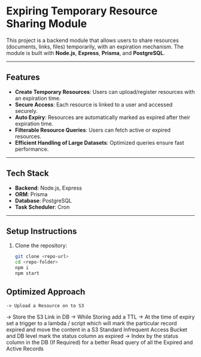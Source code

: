 # Expiring Temporary Resource Sharing Module

This project is a backend module that allows users to share resources (documents, links, files) temporarily, with an expiration mechanism. The module is built with **Node.js**, **Express**, **Prisma**, and **PostgreSQL**.

---

## Features

- **Create Temporary Resources**: Users can upload/register resources with an expiration time.
- **Secure Access**: Each resource is linked to a user and accessed securely.
- **Auto Expiry**: Resources are automatically marked as expired after their expiration time.
- **Filterable Resource Queries**: Users can fetch active or expired resources.
- **Efficient Handling of Large Datasets**: Optimized queries ensure fast performance.

---

## Tech Stack

- **Backend**: Node.js, Express
- **ORM**: Prisma
- **Database**: PostgreSQL
- **Task Scheduler**: Cron

---

## Setup Instructions

1. Clone the repository:
   ```bash
   git clone <repo-url>
   cd <repo-folder>
   npm i
   npm start
   ```

## Optimized Approach
    -> Upload a Resource on to S3
   -> Store the S3 Link in DB
   -> While Storing add a TTL
   -> At the time of expiry set a trigger to a lambda / script which will mark the particular record expired and move the content in a S3 Standard Infrequent Access Bucket and DB level mark the status column as expired
   -> Index by the status column in the DB (If Required) for a better Read query of all the Expired and Active Records

